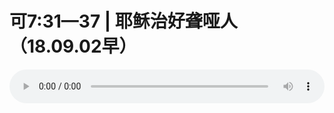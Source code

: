 # 可7:31—37 | 耶稣治好聋哑人（18.09.02早）

<audio style="width: 100%;" preload="false" controls controlslist="nodownload"><source src="//cdn.simai.ml/audio/mp3/old/26470.mp3" type="audio/mpeg">Your browser does not support the audio element.</audio>


